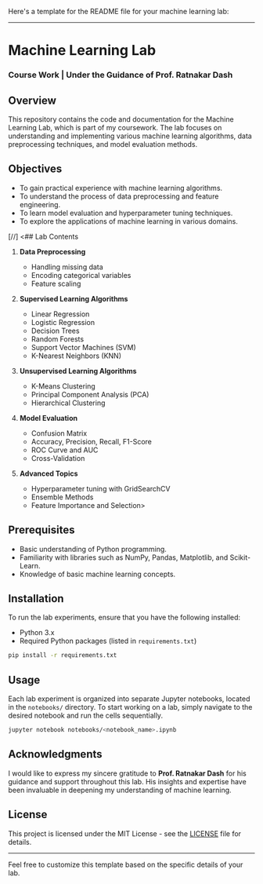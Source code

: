 Here's a template for the README file for your machine learning lab:

---

# Machine Learning Lab

### Course Work | Under the Guidance of Prof. Ratnakar Dash

## Overview

This repository contains the code and documentation for the Machine Learning Lab, which is part of my coursework. The lab focuses on understanding and implementing various machine learning algorithms, data preprocessing techniques, and model evaluation methods.

## Objectives

- To gain practical experience with machine learning algorithms.
- To understand the process of data preprocessing and feature engineering.
- To learn model evaluation and hyperparameter tuning techniques.
- To explore the applications of machine learning in various domains.

[//] <## Lab Contents

1. **Data Preprocessing**
   - Handling missing data
   - Encoding categorical variables
   - Feature scaling

2. **Supervised Learning Algorithms**
   - Linear Regression
   - Logistic Regression
   - Decision Trees
   - Random Forests
   - Support Vector Machines (SVM)
   - K-Nearest Neighbors (KNN)

3. **Unsupervised Learning Algorithms**
   - K-Means Clustering
   - Principal Component Analysis (PCA)
   - Hierarchical Clustering

4. **Model Evaluation**
   - Confusion Matrix
   - Accuracy, Precision, Recall, F1-Score
   - ROC Curve and AUC
   - Cross-Validation

5. **Advanced Topics**
   - Hyperparameter tuning with GridSearchCV
   - Ensemble Methods
   - Feature Importance and Selection>

## Prerequisites

- Basic understanding of Python programming.
- Familiarity with libraries such as NumPy, Pandas, Matplotlib, and Scikit-Learn.
- Knowledge of basic machine learning concepts.

## Installation

To run the lab experiments, ensure that you have the following installed:

- Python 3.x
- Required Python packages (listed in `requirements.txt`)

```bash
pip install -r requirements.txt
```

## Usage

Each lab experiment is organized into separate Jupyter notebooks, located in the `notebooks/` directory. To start working on a lab, simply navigate to the desired notebook and run the cells sequentially.

```bash
jupyter notebook notebooks/<notebook_name>.ipynb
```

## Acknowledgments

I would like to express my sincere gratitude to **Prof. Ratnakar Dash** for his guidance and support throughout this lab. His insights and expertise have been invaluable in deepening my understanding of machine learning.

## License

This project is licensed under the MIT License - see the [LICENSE](LICENSE) file for details.

---

Feel free to customize this template based on the specific details of your lab.
